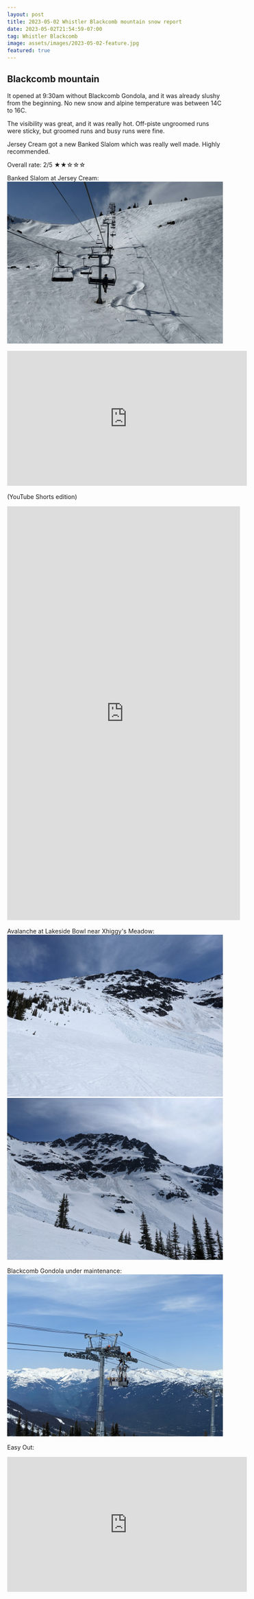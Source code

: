 ```yaml
---
layout: post
title: 2023-05-02 Whistler Blackcomb mountain snow report
date: 2023-05-02T21:54:59-07:00
tag: Whistler Blackcomb
image: assets/images/2023-05-02-feature.jpg
featured: true
---
```


## Blackcomb mountain

It opened at 9:30am without Blackcomb Gondola, and it was already slushy from the beginning. No new snow and alpine temperature was between 14C to 16C.

The visibility was great, and it was really hot. Off-piste ungroomed runs were sticky, but groomed runs and busy runs were fine.

Jersey Cream got a new Banked Slalom which was really well made. Highly recommended.

Overall rate: 2/5 ★★☆☆☆

Banked Slalom at Jersey Cream:
![](/assets/images/2023-05-02-banked-slalom.jpg)
<iframe width="560" height="315" src="https://www.youtube.com/embed/tz4zgN6iMVg" title="YouTube video player" frameborder="0" allow="accelerometer; autoplay; clipboard-write; encrypted-media; gyroscope; picture-in-picture; web-share" allowfullscreen></iframe>

(YouTube Shorts edition)
<iframe width="544" height="966" src="https://www.youtube.com/embed/ZaYKNgKgaxA" title="Banked Slalom at Jersey Cream vertical crop version (Blackcomb mountain) 2023-04-02" frameborder="0" allow="accelerometer; autoplay; clipboard-write; encrypted-media; gyroscope; picture-in-picture; web-share" allowfullscreen></iframe>

Avalanche at Lakeside Bowl near Xhiggy's Meadow:
![](/assets/images/2023-05-02-avalanche-at-lakeside-bowl.jpg)
![](/assets/images/2023-05-02-avalanche-at-lakeside-bowl-2.jpg)

Blackcomb Gondola under maintenance:
![](/assets/images/2023-05-02-blackcomb-gondola-maintenance.jpg)

Easy Out:
<iframe width="560" height="315" src="https://www.youtube.com/embed/u1kjqbUN0to" title="YouTube video player" frameborder="0" allow="accelerometer; autoplay; clipboard-write; encrypted-media; gyroscope; picture-in-picture; web-share" allowfullscreen></iframe>
